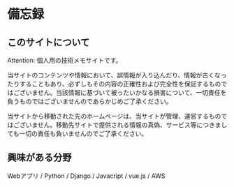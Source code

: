 # 備忘録


## このサイトについて
Attention: 個人用の技術メモサイトです。

当サイトのコンテンツや情報において、誤情報が入り込んだり、情報が古くなったりすることもあり、必ずしもその内容の正確性および完全性を保証するものではございません。当該情報に基づいて被ったいかなる損害について、一切責任を負うものではございませんのであらかじめご了承ください。

当サイトから移動された先のホームページは、当サイトが管理、運営するものではございません。移動先サイトで提供される情報の真偽、サービス等につきましても一切の責任も負いませんのでご了承ください。


## 興味がある分野
Webアプリ / Python / Django / Javacript / vue.js / AWS